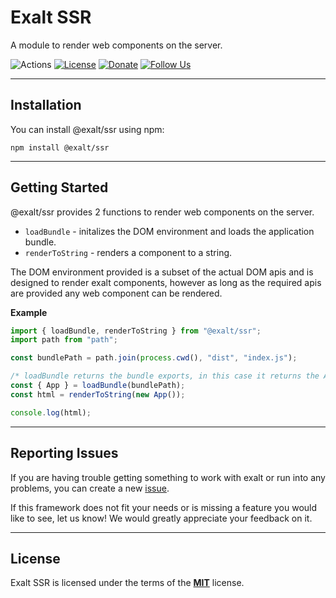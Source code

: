 # Exalt SSR
A module to render web components on the server.

![Actions](https://github.com/exalt/exalt-ssr/workflows/build/badge.svg)
[![License](https://img.shields.io/badge/license-MIT-blue.svg)](https://github.com/exalt/exalt-ssr/blob/main/LICENSE)
[![Donate](https://img.shields.io/badge/patreon-donate-green.svg)](https://www.patreon.com/outwalkstudios)
[![Follow Us](https://img.shields.io/badge/follow-on%20twitter-4AA1EC.svg)](https://twitter.com/exaltjs)

---

## Installation

You can install @exalt/ssr using npm:

```
npm install @exalt/ssr
```

---

## Getting Started

@exalt/ssr provides 2 functions to render web components on the server.

- `loadBundle` - initalizes the DOM environment and loads the application bundle.
- `renderToString` - renders a component to a string.

The DOM environment provided is a subset of the actual DOM apis and is designed to render exalt components,
however as long as the required apis are provided any web component can be rendered.

**Example**
```js
import { loadBundle, renderToString } from "@exalt/ssr";
import path from "path";

const bundlePath = path.join(process.cwd(), "dist", "index.js");

/* loadBundle returns the bundle exports, in this case it returns the App component */
const { App } = loadBundle(bundlePath);
const html = renderToString(new App());

console.log(html);
```

---

## Reporting Issues

If you are having trouble getting something to work with exalt or run into any problems, you can create a new [issue](https://github.com/exalt/exalt-ssr/issues).

If this framework does not fit your needs or is missing a feature you would like to see, let us know! We would greatly appreciate your feedback on it.

---

## License

Exalt SSR is licensed under the terms of the [**MIT**](https://github.com/exalt/exalt-ssr/blob/main/LICENSE) license.
